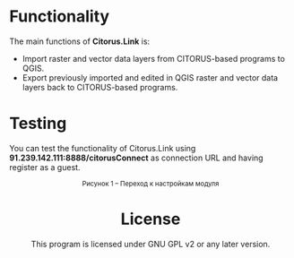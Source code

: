Functionality
=============

The main functions of **Citorus.Link** is:

- Import raster and vector data layers from CITORUS-based programs to QGIS.
- Export previously imported and edited in QGIS raster and vector data layers back to CITORUS-based programs.

Testing
=======

You can test the functionality of Citorus.Link using **91.239.142.111:8888/citorusConnect** as connection URL and having register as a guest.

<center><![](https://github.com/citoruspm/link/blob/master/source/_static/read_me_1.png?raw=true "Рисунок 1 – Переход к настройкам модуля")</center>

<center><small>Рисунок 1 – Переход к настройкам модуля</center></small>

License
=======

This program is licensed under GNU GPL v2 or any later version.
